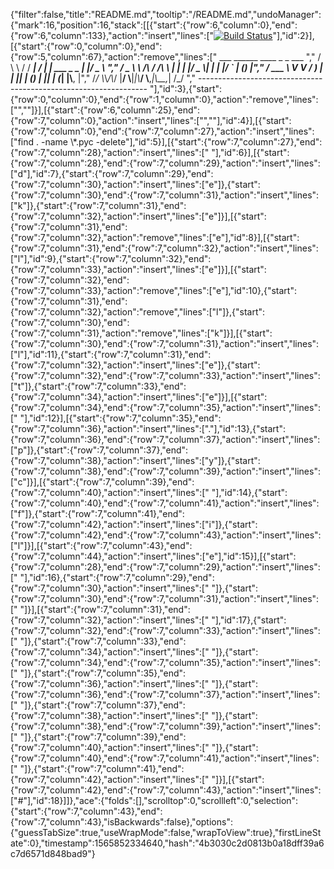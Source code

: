 {"filter":false,"title":"README.md","tooltip":"/README.md","undoManager":{"mark":16,"position":16,"stack":[[{"start":{"row":6,"column":0},"end":{"row":6,"column":133},"action":"insert","lines":["[![Build Status](https://travis-ci.com/rokambol/World-of-Fintess.svg?branch=master)](https://travis-ci.com/rokambol/World-of-Fintess)"],"id":2}],[{"start":{"row":0,"column":0},"end":{"row":5,"column":67},"action":"remove","lines":["         ___        ______     ____ _                 _  ___  ","        / \\ \\      / / ___|   / ___| | ___  _   _  __| |/ _ \\ ","       / _ \\ \\ /\\ / /\\___ \\  | |   | |/ _ \\| | | |/ _` | (_) |","      / ___ \\ V  V /  ___) | | |___| | (_) | |_| | (_| |\\__, |","     /_/   \\_\\_/\\_/  |____/   \\____|_|\\___/ \\__,_|\\__,_|  /_/ "," ----------------------------------------------------------------- "],"id":3},{"start":{"row":0,"column":0},"end":{"row":1,"column":0},"action":"remove","lines":["",""]}],[{"start":{"row":6,"column":25},"end":{"row":7,"column":0},"action":"insert","lines":["",""],"id":4}],[{"start":{"row":7,"column":0},"end":{"row":7,"column":27},"action":"insert","lines":["find . -name \\*.pyc -delete"],"id":5}],[{"start":{"row":7,"column":27},"end":{"row":7,"column":28},"action":"insert","lines":[" "],"id":6}],[{"start":{"row":7,"column":28},"end":{"row":7,"column":29},"action":"insert","lines":["d"],"id":7},{"start":{"row":7,"column":29},"end":{"row":7,"column":30},"action":"insert","lines":["e"]},{"start":{"row":7,"column":30},"end":{"row":7,"column":31},"action":"insert","lines":["k"]},{"start":{"row":7,"column":31},"end":{"row":7,"column":32},"action":"insert","lines":["e"]}],[{"start":{"row":7,"column":31},"end":{"row":7,"column":32},"action":"remove","lines":["e"],"id":8}],[{"start":{"row":7,"column":31},"end":{"row":7,"column":32},"action":"insert","lines":["l"],"id":9},{"start":{"row":7,"column":32},"end":{"row":7,"column":33},"action":"insert","lines":["e"]}],[{"start":{"row":7,"column":32},"end":{"row":7,"column":33},"action":"remove","lines":["e"],"id":10},{"start":{"row":7,"column":31},"end":{"row":7,"column":32},"action":"remove","lines":["l"]},{"start":{"row":7,"column":30},"end":{"row":7,"column":31},"action":"remove","lines":["k"]}],[{"start":{"row":7,"column":30},"end":{"row":7,"column":31},"action":"insert","lines":["l"],"id":11},{"start":{"row":7,"column":31},"end":{"row":7,"column":32},"action":"insert","lines":["e"]},{"start":{"row":7,"column":32},"end":{"row":7,"column":33},"action":"insert","lines":["t"]},{"start":{"row":7,"column":33},"end":{"row":7,"column":34},"action":"insert","lines":["e"]}],[{"start":{"row":7,"column":34},"end":{"row":7,"column":35},"action":"insert","lines":[" "],"id":12}],[{"start":{"row":7,"column":35},"end":{"row":7,"column":36},"action":"insert","lines":["."],"id":13},{"start":{"row":7,"column":36},"end":{"row":7,"column":37},"action":"insert","lines":["p"]},{"start":{"row":7,"column":37},"end":{"row":7,"column":38},"action":"insert","lines":["y"]},{"start":{"row":7,"column":38},"end":{"row":7,"column":39},"action":"insert","lines":["c"]}],[{"start":{"row":7,"column":39},"end":{"row":7,"column":40},"action":"insert","lines":[" "],"id":14},{"start":{"row":7,"column":40},"end":{"row":7,"column":41},"action":"insert","lines":["f"]},{"start":{"row":7,"column":41},"end":{"row":7,"column":42},"action":"insert","lines":["i"]},{"start":{"row":7,"column":42},"end":{"row":7,"column":43},"action":"insert","lines":["l"]}],[{"start":{"row":7,"column":43},"end":{"row":7,"column":44},"action":"insert","lines":["e"],"id":15}],[{"start":{"row":7,"column":28},"end":{"row":7,"column":29},"action":"insert","lines":[" "],"id":16},{"start":{"row":7,"column":29},"end":{"row":7,"column":30},"action":"insert","lines":[" "]},{"start":{"row":7,"column":30},"end":{"row":7,"column":31},"action":"insert","lines":[" "]}],[{"start":{"row":7,"column":31},"end":{"row":7,"column":32},"action":"insert","lines":[" "],"id":17},{"start":{"row":7,"column":32},"end":{"row":7,"column":33},"action":"insert","lines":[" "]},{"start":{"row":7,"column":33},"end":{"row":7,"column":34},"action":"insert","lines":[" "]},{"start":{"row":7,"column":34},"end":{"row":7,"column":35},"action":"insert","lines":[" "]},{"start":{"row":7,"column":35},"end":{"row":7,"column":36},"action":"insert","lines":[" "]},{"start":{"row":7,"column":36},"end":{"row":7,"column":37},"action":"insert","lines":[" "]},{"start":{"row":7,"column":37},"end":{"row":7,"column":38},"action":"insert","lines":[" "]},{"start":{"row":7,"column":38},"end":{"row":7,"column":39},"action":"insert","lines":[" "]},{"start":{"row":7,"column":39},"end":{"row":7,"column":40},"action":"insert","lines":[" "]},{"start":{"row":7,"column":40},"end":{"row":7,"column":41},"action":"insert","lines":[" "]},{"start":{"row":7,"column":41},"end":{"row":7,"column":42},"action":"insert","lines":[" "]}],[{"start":{"row":7,"column":42},"end":{"row":7,"column":43},"action":"insert","lines":["#"],"id":18}]]},"ace":{"folds":[],"scrolltop":0,"scrollleft":0,"selection":{"start":{"row":7,"column":43},"end":{"row":7,"column":43},"isBackwards":false},"options":{"guessTabSize":true,"useWrapMode":false,"wrapToView":true},"firstLineState":0},"timestamp":1565852334640,"hash":"4b3030c2d0813b0a18dff39a6c7d6571d848bad9"}